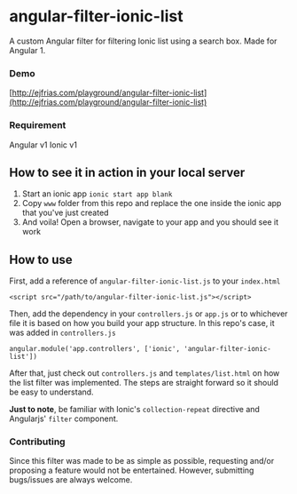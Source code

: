 # angular-filter-ionic-list
A custom Angular filter for filtering Ionic list using a search box. Made for Angular 1.


### Demo
[http://ejfrias.com/playground/angular-filter-ionic-list](http://ejfrias.com/playground/angular-filter-ionic-list)


### Requirement
Angular v1
Ionic v1


## How to see it in action in your local server
1. Start an ionic app `ionic start app blank`
2. Copy `www` folder from this repo and replace the one inside the ionic app that you've just created
3. And voila! Open a browser, navigate to your app and you should see it work


## How to use
First, add a reference of `angular-filter-ionic-list.js` to your `index.html`
```
<script src="/path/to/angular-filter-ionic-list.js"></script>
```

Then, add the dependency in your `controllers.js` or `app.js` or to whichever file it is based on how you build your app structure. In this repo's case, it was added in `controllers.js`
```
angular.module('app.controllers', ['ionic', 'angular-filter-ionic-list'])
```

After that, just check out `controllers.js` and `templates/list.html` on how the list filter was implemented. The steps are straight forward so it should be easy to understand.

**Just to note**, be familiar with Ionic's `collection-repeat` directive and Angularjs' `filter` component.


### Contributing
Since this filter was made to be as simple as possible, requesting and/or proposing a feature would not be entertained. However, submitting bugs/issues are always welcome.
